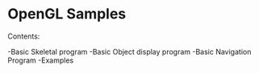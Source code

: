 OpenGL Samples
==============

Contents: 

-Basic Skeletal program
-Basic Object display program
-Basic Navigation Program
-Examples